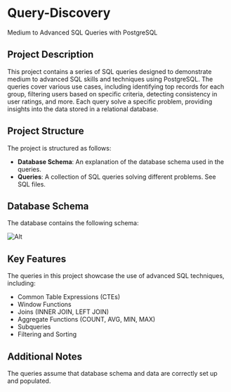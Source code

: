 # **Query-Discovery**
Medium to Advanced SQL Queries with PostgreSQL

## Project Description
This project contains a series of SQL queries designed to demonstrate medium to advanced SQL skills and techniques using PostgreSQL. The queries cover various use cases, including identifying top records for each group, filtering users based on specific criteria, detecting consistency in user ratings, and more. Each query solve a specific problem, providing insights into the data stored in a relational database.

## Project Structure
The project is structured as follows:
* **Database Schema**: An explanation of the database schema used in the queries.
* **Queries**: A collection of SQL queries solving different problems. See SQL files.

## Database Schema
The database contains the following schema:

![Alt](https://github.com/alloveww/Movies-SQL-Query/blob/main/SQL%20ER.png)

## Key Features
The queries in this project showcase the use of advanced SQL techniques, including:
* Common Table Expressions (CTEs)
* Window Functions
* Joins (INNER JOIN, LEFT JOIN)
* Aggregate Functions (COUNT, AVG, MIN, MAX)
* Subqueries
* Filtering and Sorting

## Additional Notes
The queries assume that database schema and data are correctly set up and populated.
